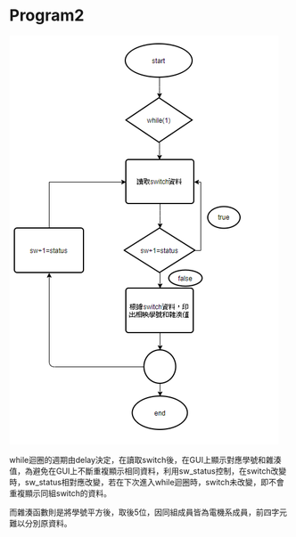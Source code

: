Program2
=========================

![image](https://github.com/FPGAGROUP2/2019_FPGA_Design_Group2/blob/master/Lab03/img/hash_funtion%E6%B5%81%E7%A8%8B%E5%9C%96.PNG)

while迴圈的週期由delay決定，在讀取switch後，在GUI上顯示對應學號和雜湊值，為避免在GUI上不斷重複顯示相同資料，利用sw_status控制，在switch改變時，sw_status相對應改變，若在下次進入while迴圈時，switch未改變，即不會重複顯示同組switch的資料。

而雜湊函數則是將學號平方後，取後5位，因同組成員皆為電機系成員，前四字元難以分別原資料。

